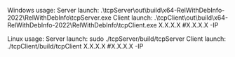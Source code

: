 Windows usage:
    Server launch:
.\tcpServer\out\build\x64-RelWithDebInfo-2022\RelWithDebInfo\tcpServer.exe
    Client launch:
.\tcpClient\out\build\x64-RelWithDebInfo-2022\RelWithDebInfo\tcpClient.exe X.X.X.X #X.X.X.X -IP

Linux usage:
    Server launch:
sudo ./tcpServer/build/tcpServer
    Client launch:
./tcpClient/build/tcpClient X.X.X.X #X.X.X.X -IP